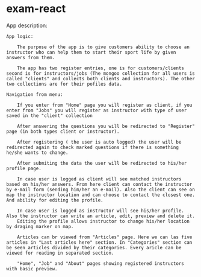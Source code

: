 # exam-react

App description:


    App logic:

        The purpose of the app is to give customers ability to choose an instructor who can help them to start their sport life by given answers from them.

        The app has two register entries, one is for customers/clients second is for instructors/jobs (The mongoo collection for all users is called "clients" and collects both clients and instructors). The other two collections are for their pofiles data.
    
    Navigation from menu:
    
        If you enter from "Home" page you will register as client, if you enter from "Jobs" you will register as instructor with type of user saved in the "client" collection 

        After answering the questions you will be redirected to "Register" page (in both types client or instructor). 

        After registering ( the user is auto logged) the user will be redirected again to check marked questions if there is something he/she wants to change.

        After submiting the data the user will be redirected to his/her profile page. 

        In case user is logged as client will see matched instructors based on his/her answers. From here client can contact the instructor by e-mail form (sending him/her an e-mail). Also the client can see on map the instructor location and can choose to contact the closest one. And ability for editing the profile.

        In case user is logged as instructor will see his/her profile. Also the instructor can write an article, edit, preview and delete it.
        Editing the profile allows instructor to change his/her location by draging marker on map. 

        Articles can br viewed from "Articles" page. Here we can las five articles in "Last articles here" section. In "Categories" section can be seen articles divided by their categories. Every aricle can be viewed for reading in separated section. 

        "Home", "Job" and "About" pages showing registered instructors with basic preview.
